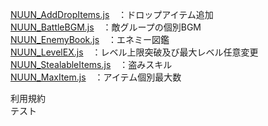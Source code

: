 <a href="NUUN_AddDropItems.js">NUUN_AddDropItems.js</a>　：ドロップアイテム追加<br>
<a href="NUUN_BattleBGM.js">NUUN_BattleBGM.js</a>　：敵グループの個別BGM<br>
<a href="NUUN_EnemyBook.js">NUUN_EnemyBook.js</a>　：エネミー図鑑<br>
<a href="NUUN_LevelEX.js">NUUN_LevelEX.js</a>　：レベル上限突破及び最大レベル任意変更<br>
<a href="NUUN_StealableItems.js">NUUN_StealableItems.js</a>　：盗みスキル<br>
<a href="NUUN_MaxItem.js">NUUN_MaxItem.js</a>　：アイテム個別最大数<br>

利用規約<br>
テスト
